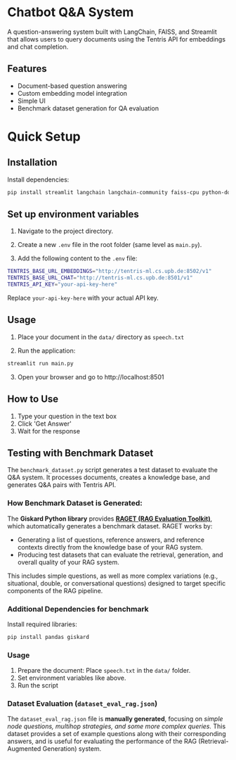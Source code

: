 # Chatbot Q&A System

A question-answering system built with LangChain, FAISS, and Streamlit that allows users to query documents using the Tentris API for embeddings and chat completion.

## Features
- Document-based question answering
- Custom embedding model integration
- Simple UI
- Benchmark dataset generation for QA evaluation

# Quick Setup


## Installation

Install dependencies:
```bash
pip install streamlit langchain langchain-community faiss-cpu python-dotenv openai
```
## Set up environment variables
1. Navigate to the project directory.

2. Create a new `.env` file in the root folder (same level as `main.py`).

3. Add the following content to the `.env` file:

```bash 
TENTRIS_BASE_URL_EMBEDDINGS="http://tentris-ml.cs.upb.de:8502/v1"
TENTRIS_BASE_URL_CHAT="http://tentris-ml.cs.upb.de:8501/v1"
TENTRIS_API_KEY="your-api-key-here"
```
Replace ```your-api-key-here``` with your actual API key.


## Usage

1. Place your document in the `data/` directory as `speech.txt`

2. Run the application:
```bash
streamlit run main.py
```
3. Open your browser and go to http://localhost:8501

## How to Use
1. Type your question in the text box
2. Click 'Get Answer'
3. Wait for the response

## Testing with Benchmark Dataset
The `benchmark_dataset.py` script generates a test dataset to evaluate the Q&A system. It processes documents, creates a knowledge base, and generates Q&A pairs with Tentris API. 

### How Benchmark Dataset is Generated:
The **Giskard Python library** provides **[RAGET (RAG Evaluation Toolkit)](https://docs.giskard.ai/en/latest/open_source/testset_generation/testset_generation/index.html)**, which automatically generates a benchmark dataset. RAGET works by:

- Generating a list of questions, reference answers, and reference contexts directly from the knowledge base of your RAG system.
- Producing test datasets that can evaluate the retrieval, generation, and overall quality of your RAG system.

This includes simple questions, as well as more complex variations (e.g., situational, double, or conversational questions) designed to target specific components of the RAG pipeline.


### Additional Dependencies for benchmark
Install required libraries:
```bash
pip install pandas giskard
```
### Usage
1. Prepare the document: Place `speech.txt` in the `data/` folder.
2. Set environment variables like above.
3. Run the script 

### Dataset Evaluation (`dataset_eval_rag.json`)
The `dataset_eval_rag.json` file is **manually generated**, focusing on *simple node questions, multihop strategies, and some more complex queries.* This dataset provides a set of example questions along with their corresponding answers, and is useful for evaluating the performance of the RAG (Retrieval-Augmented Generation) system.
